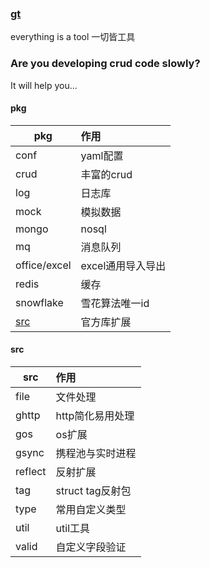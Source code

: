 ### [gt](https://github.com/dreamlu/gt)

everything is a tool 一切皆工具

### Are you developing crud code slowly?

It will help you...

#### pkg

| pkg          | 作用          |
|--------------|:------------|
| conf         | yaml配置      |
| crud         | 丰富的crud     |
| log          | 日志库         |
| mock         | 模拟数据        |
| mongo        | nosql       |
| mq           | 消息队列        |
| office/excel | excel通用导入导出 |
| redis        | 缓存          |
| snowflake    | 雪花算法唯一id    |
| [src](#src)  | 官方库扩展       |

#### src

| src     | 作用            |
|---------|:--------------|
| file    | 文件处理          |
| ghttp   | http简化易用处理    |
| gos     | os扩展          |
| gsync   | 携程池与实时进程      |
| reflect | 反射扩展          |
| tag     | struct tag反射包 |
| type    | 常用自定义类型       |
| util    | util工具        |
| valid   | 自定义字段验证       |